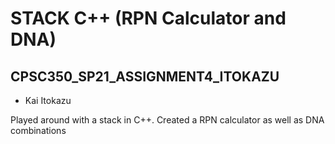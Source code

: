 # STACK C++ (RPN Calculator and DNA)
## CPSC350_SP21_ASSIGNMENT4_ITOKAZU
* Kai Itokazu

Played around with a stack in C++. Created a RPN calculator as well as DNA combinations
